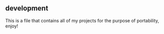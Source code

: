 ## development

This is a file that contains all of my projects for the purpose of portability, enjoy!
